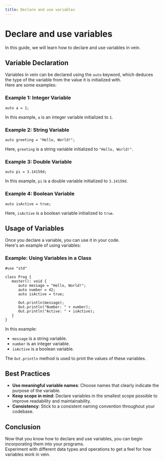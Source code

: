 ```yaml
---
title: Declare and use variables
---
```


# Declare and use variables

In this guide, we will learn how to declare and use variables in vein.

## Variable Declaration

Variables in vein can be declared using the `auto` keyword, which deduces the type of the variable from the value it is initialized with.      
Here are some examples:

### Example 1: Integer Variable

```vein
auto a = 1;
```

In this example, `a` is an integer variable initialized to `1`.

### Example 2: String Variable

```vein
auto greeting = "Hello, World!";
```

Here, `greeting` is a string variable initialized to `"Hello, World!"`.

### Example 3: Double Variable

```vein
auto pi = 3.14159d;
```

In this example, `pi` is a double variable initialized to `3.14159d`.

### Example 4: Boolean Variable

```vein
auto isActive = true;
```

Here, `isActive` is a boolean variable initialized to `true`.

## Usage of Variables

Once you declare a variable, you can use it in your code.       
Here's an example of using variables:

### Example: Using Variables in a Class

```vein
#use "std"

class Prog {
   master(): void {
      auto message = "Hello, World!";
      auto number = 42;
      auto isActive = true;

      Out.println(message);
      Out.println("Number: " + number);
      Out.println("Active: " + isActive);
   }
}
```

In this example:
- `message` is a string variable.
- `number` is an integer variable.
- `isActive` is a boolean variable.

The `Out.println` method is used to print the values of these variables.

## Best Practices

- **Use meaningful variable names**: Choose names that clearly indicate the purpose of the variable.
- **Keep scope in mind**: Declare variables in the smallest scope possible to improve readability and maintainability.
- **Consistency**: Stick to a consistent naming convention throughout your codebase.

## Conclusion

Now that you know how to declare and use variables, you can begin incorporating them into your programs.        
Experiment with different data types and operations to get a feel for how variables work in vein.